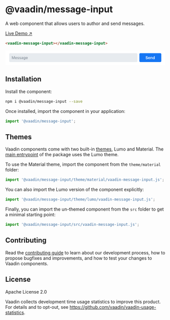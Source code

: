 # @vaadin/message-input

A web component that allows users to author and send messages.

[Live Demo ↗](https://vaadin.com/docs/latest/ds/components/message-input)

```html
<vaadin-message-input></vaadin-message-input>
```

[<img src="https://raw.githubusercontent.com/vaadin/web-components/master/packages/message-input/screenshot.png" width="656" alt="Screenshot of vaadin-message-input">](https://vaadin.com/docs/latest/ds/components/message-input)

## Installation

Install the component:

```sh
npm i @vaadin/message-input --save
```

Once installed, import the component in your application:

```js
import '@vaadin/message-input';
```

## Themes

Vaadin components come with two built-in [themes](https://vaadin.com/docs/latest/ds/customization/using-themes), Lumo and Material.
The [main entrypoint](https://github.com/vaadin/web-components/blob/master/packages/message-input/vaadin-message-input.js) of the package uses the Lumo theme.

To use the Material theme, import the component from the `theme/material` folder:

```js
import '@vaadin/message-input/theme/material/vaadin-message-input.js';
```

You can also import the Lumo version of the component explicitly:

```js
import '@vaadin/message-input/theme/lumo/vaadin-message-input.js';
```

Finally, you can import the un-themed component from the `src` folder to get a minimal starting point:

```js
import '@vaadin/message-input/src/vaadin-message-input.js';
```

## Contributing

Read the [contributing guide](https://vaadin.com/docs/latest/guide/contributing/overview) to learn about our development process, how to propose bugfixes and improvements, and how to test your changes to Vaadin components.

## License

Apache License 2.0

Vaadin collects development time usage statistics to improve this product.
For details and to opt-out, see https://github.com/vaadin/vaadin-usage-statistics.
